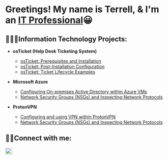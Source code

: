 <h1>Greetings! My name is Terrell, & I'm an <a href="https://www.linkedin.com/in/terrell-b-300948148/">IT Professional</a>😀</h1>

<h2>👨🏾‍💻Information Technology Projects:</h2>

- <b>osTicket (Help Desk Ticketing System)</b>
  - [osTicket: Prerequisites and Installation](https://github.com/Terrellbo06/osticket-prereqs)
  - [osTicket: Post-Installation Configuration](https://github.com/Terrellbo06/osTicket-Post-install)
  - [osTicket: Ticket Lifecycle Examples](https://github.com/Terrellbo06/osTicket-Ticket-Lifestyle)
- <b>Microsoft Azure</b>
  - [Configuring On-premises Active Directory within Azure VMs](https://github.com/Terrellbo06/Azure-Config-AD)
  - [Network Security Groups (NSGs) and Inspecting Network Protocols](https://github.com/Terrellbo06/Azure-Network-protocols)
 
- <b>ProtonVPN</b>
  - [Configuring and using VPN within ProtonVPN](https://github.com/Terrellbo06/Azure-Config-AD)
  - [Network Security Groups (NSGs) and Inspecting Network Protocols](https://github.com/Terrellbo06/Azure-Network-protocols)
 
<h2>🤳🏾Connect with me:</h2>


[<img align="left" alt="Josh | LinkedIn" width="22px" src="https://cdn.jsdelivr.net/npm/simple-icons@v3/icons/linkedin.svg" />][linkedin]





[linkedin]: https://www.linkedin.com/in/terrell-b-300948148
